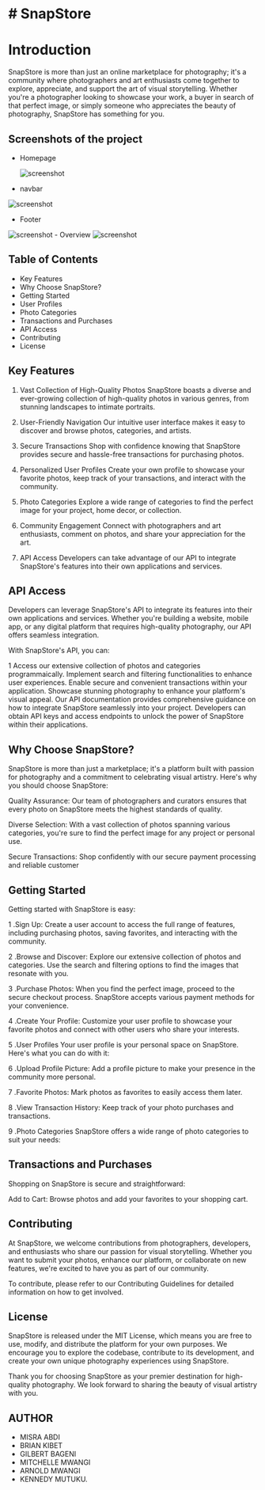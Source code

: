 # # SnapStore  

 # Introduction
SnapStore is more than just an online marketplace for photography; it's a community where photographers and art enthusiasts come together to explore, appreciate, and support the art of visual storytelling. Whether you're a photographer looking to showcase your work, a buyer in search of that perfect image, or simply someone who appreciates the beauty of photography, SnapStore has something for you.


## Screenshots of the project

- Homepage

  <img src=".components/screenshort/home.png" alt="screenshot" />

- navbar
<img src="./components/screenshot/navbar.png" alt="screenshot" />

- Footer
<img src="./components/screenshot/footer.png" alt="screenshot" />
- Overview
  <img src="./doc/screenshot/overview.png" alt="screenshot" />

## Table of Contents

- Key Features
- Why Choose SnapStore?
- Getting Started 
- User Profiles
- Photo Categories
- Transactions and Purchases
- API Access
- Contributing
- License

## Key Features

1. Vast Collection of High-Quality Photos
SnapStore boasts a diverse and ever-growing collection of high-quality photos in various genres, from stunning landscapes to intimate portraits.

2. User-Friendly Navigation
Our intuitive user interface makes it easy to discover and browse photos, categories, and artists.

3. Secure Transactions
Shop with confidence knowing that SnapStore provides secure and hassle-free transactions for purchasing photos.

4. Personalized User Profiles
Create your own profile to showcase your favorite photos, keep track of your transactions, and interact with the community.

5. Photo Categories
Explore a wide range of categories to find the perfect image for your project, home decor, or collection.

6. Community Engagement
Connect with photographers and art enthusiasts, comment on photos, and share your appreciation for the art.

7. API Access
Developers can take advantage of our API to integrate SnapStore's features into their own applications and services.

## API Access

Developers can leverage SnapStore's API to integrate its features into their own applications and services. Whether you're building a website, mobile app, or any digital platform that requires high-quality photography, our API offers seamless integration.

With SnapStore's API, you can:

1 Access our extensive collection of photos and categories programmaically.
Implement search and filtering functionalities to enhance user experiences.
Enable secure and convenient transactions within your application.
Showcase stunning photography to enhance your platform's visual appeal.
Our API documentation provides comprehensive guidance on how to integrate SnapStore seamlessly into your project. Developers can obtain API keys and access endpoints to unlock the power of SnapStore within their applications.

## Why Choose SnapStore?

SnapStore is more than just a marketplace; it's a platform built with passion for photography and a commitment to celebrating visual artistry. Here's why you should choose SnapStore:

Quality Assurance: Our team of photographers and curators ensures that every photo on SnapStore meets the highest standards of quality.

Diverse Selection: With a vast collection of photos spanning various categories, you're sure to find the perfect image for any project or personal use.

Secure Transactions: Shop confidently with our secure payment processing and reliable customer

## Getting Started

Getting started with SnapStore is easy:

1 .Sign Up: Create a user account to access the full range of features, including purchasing photos, saving favorites, and interacting with the community.

2 .Browse and Discover: Explore our extensive collection of photos and categories. Use the search and filtering options to find the images that resonate with you.

3  .Purchase Photos: When you find the perfect image, proceed to the secure checkout process. SnapStore accepts various payment methods for your convenience.

4 .Create Your Profile: Customize your user profile to showcase your favorite photos and connect with other users who share your interests.

5 .User Profiles
Your user profile is your personal space on SnapStore. Here's what you can do with it:

6 .Upload Profile Picture: Add a profile picture to make your presence in the community more personal.

7 .Favorite Photos: Mark photos as favorites to easily access them later.

8 .View Transaction History: Keep track of your photo purchases and transactions.

9 .Photo Categories
SnapStore offers a wide range of photo categories to suit your needs:

## Transactions and Purchases

Shopping on SnapStore is secure and straightforward:

Add to Cart: Browse photos and add your favorites to your shopping cart.

## Contributing

At SnapStore, we welcome contributions from photographers, developers, and enthusiasts who share our passion for visual storytelling. Whether you want to submit your photos, enhance our platform, or collaborate on new features, we're excited to have you as part of our community.

To contribute, please refer to our Contributing Guidelines for detailed information on how to get involved.

## License

SnapStore is released under the MIT License, which means you are free to use, modify, and distribute the platform for your own purposes. We encourage you to explore the codebase, contribute to its development, and create your own unique photography experiences using SnapStore.

Thank you for choosing SnapStore as your premier destination for high-quality photography. We look forward to sharing the beauty of visual artistry with you.

## AUTHOR

- MISRA ABDI
- BRIAN KIBET
- GILBERT BAGENI
- MITCHELLE MWANGI
- ARNOLD MWANGI
- KENNEDY MUTUKU.
